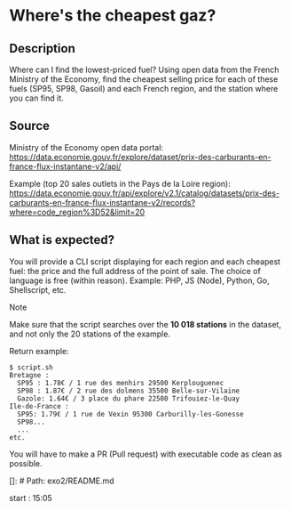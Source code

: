 
# Where's the cheapest gaz?

## Description

Where can I find the lowest-priced fuel? Using open data from the French Ministry of the Economy, find the cheapest selling price for each of these fuels (SP95, SP98, Gasoil) and each French region, and the station where you can find it.

## Source

Ministry of the Economy open data portal: <https://data.economie.gouv.fr/explore/dataset/prix-des-carburants-en-france-flux-instantane-v2/api/>

Example (top 20 sales outlets in the Pays de la Loire region): <https://data.economie.gouv.fr/api/explore/v2.1/catalog/datasets/prix-des-carburants-en-france-flux-instantane-v2/records?where=code_region%3D52&limit=20>

## What is expected?

You will provide a CLI script displaying for each region and each cheapest fuel: the price and the full address of the point of sale.
The choice of language is free (within reason). Example: PHP, JS (Node), Python, Go, Shellscript, etc.

>[!NOTE]
> Make sure that the script searches over the **10 018 stations** in the dataset, and not only the 20 stations of the example.

Return example:

```shell
$ script.sh
Bretagne :
  SP95 : 1.78€ / 1 rue des menhirs 29500 Kerplouguenec
  SP98 : 1.87€ / 2 rue des dolmens 35500 Belle-sur-Vilaine
  Gazole: 1.64€ / 3 place du phare 22500 Trifouiez-le-Quay
Ile-de-France :
  SP95: 1.79€ / 1 rue de Vexin 95300 Carburilly-les-Gonesse
  SP98...
  ...
etc.
```

You will have to make a PR (Pull request) with executable code as clean as possible.

[]: # Path: exo2/README.md

start : 15:05